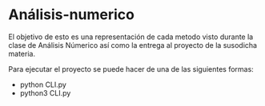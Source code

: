# Análisis-numerico

El objetivo de esto es una representación de cada metodo visto durante la clase de Análisis Númerico
así como la entrega al proyecto de la susodicha materia.

Para ejecutar el proyecto se puede hacer de una de las siguientes formas: 
- python CLI.py 
- python3 CLI.py
